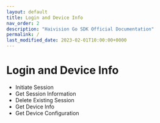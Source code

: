 ```yaml
---
layout: default
title: Login and Device Info
nav_order: 2
description: "Haivision Go SDK Official Documentation"
permalink: /
last_modified_date: 2023-02-01T10:00:00+0000
---
```


# Login and Device Info

- Initiate Session
- Get Session Information
- Delete Existing Session
- Get Device Info
- Get Device Configuration